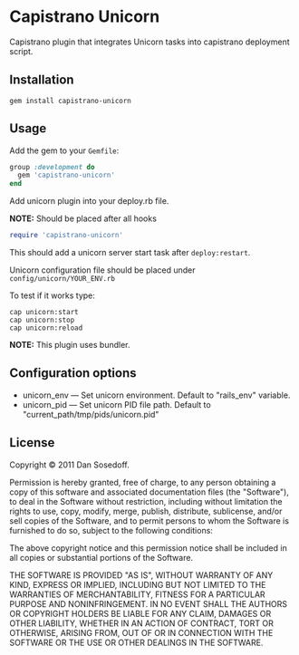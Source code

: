 # Capistrano Unicorn

Capistrano plugin that integrates Unicorn tasks into capistrano deployment script.

## Installation

```
gem install capistrano-unicorn
```

## Usage

Add the gem to your ```Gemfile```:

```ruby
group :development do
  gem 'capistrano-unicorn'
end
```

Add unicorn plugin into your deploy.rb file.

**NOTE:** Should be placed after all hooks

```ruby
require 'capistrano-unicorn'
```

This should add a unicorn server start task after ```deploy:restart```.

Unicorn configuration file should be placed under ```config/unicorn/YOUR_ENV.rb```

To test if it works type:

```
cap unicorn:start
cap unicorn:stop
cap unicorn:reload
```

**NOTE:** This plugin uses bundler.

## Configuration options

- unicorn_env &mdash; Set unicorn environment. Default to "rails_env" variable.
- unicorn_pid &mdash; Set unicorn PID file path. Default to "current_path/tmp/pids/unicorn.pid"

## License

Copyright © 2011 Dan Sosedoff.

Permission is hereby granted, free of charge, to any person obtaining a copy of this software and associated documentation files (the "Software"), to deal in the Software without restriction, including without limitation the rights to use, copy, modify, merge, publish, distribute, sublicense, and/or sell copies of the Software, and to permit persons to whom the Software is furnished to do so, subject to the following conditions:

The above copyright notice and this permission notice shall be included in all copies or substantial portions of the Software.

THE SOFTWARE IS PROVIDED "AS IS", WITHOUT WARRANTY OF ANY KIND, EXPRESS OR IMPLIED, INCLUDING BUT NOT LIMITED TO THE WARRANTIES OF MERCHANTABILITY, FITNESS FOR A PARTICULAR PURPOSE AND NONINFRINGEMENT. IN NO EVENT SHALL THE AUTHORS OR COPYRIGHT HOLDERS BE LIABLE FOR ANY CLAIM, DAMAGES OR OTHER LIABILITY, WHETHER IN AN ACTION OF CONTRACT, TORT OR OTHERWISE, ARISING FROM, OUT OF OR IN CONNECTION WITH THE SOFTWARE OR THE USE OR OTHER DEALINGS IN THE SOFTWARE.